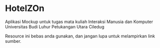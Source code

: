 # HotelZOn
Aplikasi Mockup untuk tugas mata kuliah Interaksi Manusia dan Komputer Universitas Budi Luhur Petukangan Utara Ciledug

Resource ini bebas anda gunakan, dan jangan lupa untuk melampirkan link sumber.
